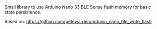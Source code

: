 Small library to use Arduino Nano 33 BLE Sense flash memory for basic state persistence.

Based on: https://github.com/petewarden/arduino_nano_ble_write_flash